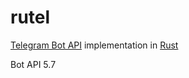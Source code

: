 # rutel

[Telegram Bot API](https://core.telegram.org/bots/api) implementation in [Rust](https://www.rust-lang.org/)

Bot API 5.7

